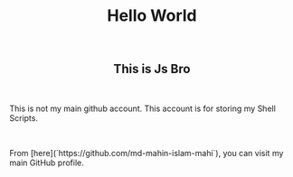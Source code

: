 <h1 align="center">Hello World</h1>
</br>

<h2 align="center">This is Js Bro</h2>
</br>

<p>This is not my main github account. This account is for storing my Shell Scripts.</p> </br>

<p>From [here](`https://github.com/md-mahin-islam-mahi`), you can visit my main GitHub profile.</p>